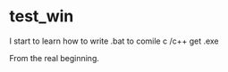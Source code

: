 # test_win

I start to learn how to write .bat to comile c /c++ get .exe 

From the real beginning.
